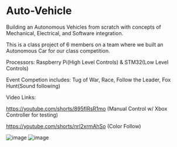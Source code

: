 # Auto-Vehicle
Building an Autonomous Vehicles from scratch with concepts of Mechanical, Electrical, and Software integration.


This is a class project of 6 members on a team where we built an Autonomous Car for our class competition.

Processors: Raspberry Pi(High Level Controls) & STM32(Low Level Controls)

Event Competion includes: Tug of War, Race, Follow the Leader, Fox Hunt(Sound following)

Video Links:

https://youtube.com/shorts/895fIRsR1mo (Manual Control w/ Xbox Controller for testing)

https://youtube.com/shorts/nrl2xrmAhSo (Color Follow)

![image](https://user-images.githubusercontent.com/107272321/207523929-2a46f5e6-4a74-4d08-9ffe-655aae67b9b1.png)
![image](https://user-images.githubusercontent.com/107272321/207524356-50d0459b-c69c-4ae5-bfd5-2a64acc2b3d6.png)


